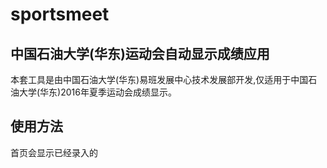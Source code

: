 # sportsmeet

## 中国石油大学(华东)运动会自动显示成绩应用
本套工具是由中国石油大学(华东)易班发展中心技术发展部开发,仅适用于中国石油大学(华东)2016年夏季运动会成绩显示。
## 使用方法
首页会显示已经录入的